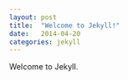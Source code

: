 ```yaml
---
layout: post
title:  "Welcome to Jekyll!"
date:   2014-04-20
categories: jekyll
---
```


Welcome to Jekyll.
